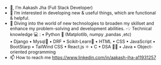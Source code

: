 - 🙏, I’m Aakash Jha (Full Stack Developer)
- 👀 I’m interested in developing new & useful things, which are functional & helpful.
- 🌱 Diving into the world of new technologies to broaden my skillset and enhance my problem-solving and development abilities.
-💡 Technical knowledge 💻  :
• Python 🐍 (Matplotlib, numpy ,pandas ,etc)        
• Django                • Mysql🐬
• DRF                   • Scikit-Learn🤖 
• HTML                  • CSS
• JavaScript            • BootStarp
• TailWind CSS          • React.js ⚛️
•  C                    • DSA 🧑‍💻
• Java                  • Object-oriented programming 
- 📫 How to reach me https://www.linkedin.com/in/aakash-jha-a11931257

<!---
Aakash-Jha3903/Aakash-Jha3903 is a ✨ special ✨ repository because its `README.md` (this file) appears on your GitHub profile.
You can click the Preview link to take a look at your changes.
--->
